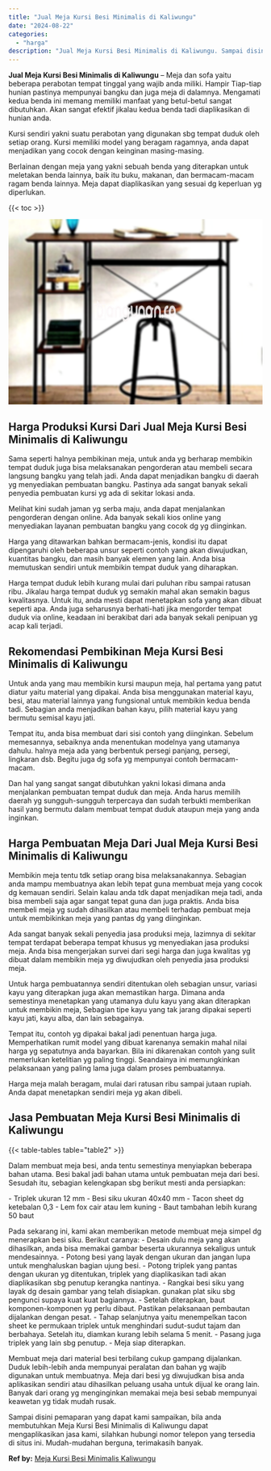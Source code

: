 ```yaml
---
title: "Jual Meja Kursi Besi Minimalis di Kaliwungu"
date: "2024-08-22"
categories: 
  - "harga"
description: "Jual Meja Kursi Besi Minimalis di Kaliwungu. Sampai disini pemaparan yang dapat kami sampaikan, bila anda membutuhkan Meja Kursi Besi Minimalis di Kaliwungu..."
---
```


**Jual Meja Kursi Besi Minimalis di Kaliwungu** – Meja dan sofa yaitu beberapa perabotan tempat tinggal yang wajib anda miliki. Hampir Tiap-tiap hunian pastinya mempunyai bangku dan juga meja di dalamnya. Mengamati kedua benda ini memang memiliki manfaat yang betul-betul sangat dibutuhkan. Akan sangat efektif jikalau kedua benda tadi diaplikasikan di hunian anda.

Kursi sendiri yakni suatu perabotan yang digunakan sbg tempat duduk oleh setiap orang. Kursi memiliki model yang beragam ragamnya, anda dapat menjadikan yang cocok dengan keinginan masing-masing.

Berlainan dengan meja yang yakni sebuah benda yang diterapkan untuk meletakan benda lainnya, baik itu buku, makanan, dan bermacam-macam ragam benda lainnya. Meja dapat diaplikasikan yang sesuai dg keperluan yg diperlukan.

{{< toc >}}

![Jual Meja Kursi Besi Minimalis di Kaliwungu](/images/jual-meja-besi-murah24.png)

## Harga Produksi Kursi Dari Jual Meja Kursi Besi Minimalis di Kaliwungu

Sama seperti halnya pembikinan meja, untuk anda yg berharap membikin tempat duduk juga bisa melaksanakan pengorderan atau membeli secara langsung bangku yang telah jadi. Anda dapat menjadikan bangku di daerah yg menyediakan pembuatan bangku. Pastinya ada sangat banyak sekali penyedia pembuatan kursi yg ada di sekitar lokasi anda.

Melihat kini sudah jaman yg serba maju, anda dapat menjalankan pengorderan dengan online. Ada banyak sekali kios online yang menyediakan layanan pembuatan bangku yang cocok dg yg diinginkan.

Harga yang ditawarkan bahkan bermacam-jenis, kondisi itu dapat dipengaruhi oleh beberapa unsur seperti contoh yang akan diwujudkan, kuantitas bangku, dan masih banyak elemen yang lain. Anda bisa memutuskan sendiri untuk membikin tempat duduk yang diharapkan.

Harga tempat duduk lebih kurang mulai dari puluhan ribu sampai ratusan ribu. Jikalau harga tempat duduk yg semakin mahal akan semakin bagus kwalitasnya. Untuk itu, anda mesti dapat menetapkan sofa yang akan dibuat seperti apa. Anda juga seharusnya berhati-hati jika mengorder tempat duduk via online, keadaan ini berakibat dari ada banyak sekali penipuan yg acap kali terjadi.

## Rekomendasi Pembikinan Meja Kursi Besi Minimalis di Kaliwungu

Untuk anda yang mau membikin kursi maupun meja, hal pertama yang patut diatur yaitu material yang dipakai. Anda bisa menggunakan material kayu, besi, atau material lainnya yang fungsional untuk membikin kedua benda tadi. Sebagian anda menjadikan bahan kayu, pilih material kayu yang bermutu semisal kayu jati.

Tempat itu, anda bisa membuat dari sisi contoh yang diinginkan. Sebelum memesannya, sebaiknya anda menentukan modelnya yang utamanya dahulu. halnya meja ada yang berbentuk persegi panjang, persegi, lingkaran dsb. Begitu juga dg sofa yg mempunyai contoh bermacam-macam.

Dan hal yang sangat sangat dibutuhkan yakni lokasi dimana anda menjalankan pembuatan tempat duduk dan meja. Anda harus memilih daerah yg sungguh-sungguh terpercaya dan sudah terbukti memberikan hasil yang bermutu dalam membuat tempat duduk ataupun meja yang anda inginkan.

## Harga Pembuatan Meja Dari Jual Meja Kursi Besi Minimalis di Kaliwungu

Membikin meja tentu tdk setiap orang bisa melaksanakannya. Sebagian anda mampu membuatnya akan lebih tepat guna membuat meja yang cocok dg kemauan sendiri. Selain kalau anda tdk dapat menjadikan meja tadi, anda bisa membeli saja agar sangat tepat guna dan juga praktis. Anda bisa membeli meja yg sudah dihasilkan atau membeli terhadap pembuat meja untuk membikinkan meja yang pantas dg yang diinginkan.

Ada sangat banyak sekali penyedia jasa produksi meja, lazimnya di sekitar tempat terdapat beberapa tempat khusus yg menyediakan jasa produksi meja. Anda bisa mengerjakan survei dari segi harga dan juga kwalitas yg dibuat dalam membikin meja yg diwujudkan oleh penyedia jasa produksi meja.

Untuk harga pembuatannya sendiri ditentukan oleh sebagian unsur, variasi kayu yang diterapkan juga akan memastikan harga. Dimana anda semestinya menetapkan yang utamanya dulu kayu yang akan diterapkan untuk membikin meja, Sebagian tipe kayu yang tak jarang dipakai seperti kayu jati, kayu alba, dan lain sebagainya.

Tempat itu, contoh yg dipakai bakal jadi penentuan harga juga. Memperhatikan rumit model yang dibuat karenanya semakin mahal nilai harga yg sepatutnya anda bayarkan. Bila ini dikarenakan contoh yang sulit memerlukan ketelitian yg paling tinggi. Seandainya ini memungkinkan pelaksanaan yang paling lama juga dalam proses pembuatannya.

Harga meja malah beragam, mulai dari ratusan ribu sampai jutaan rupiah. Anda dapat menetapkan sendiri meja yg akan dibeli.

## Jasa Pembuatan Meja Kursi Besi Minimalis di Kaliwungu

{{< table-tables table="table2" >}}

Dalam membuat meja besi, anda tentu semestinya menyiapkan beberapa bahan utama. Besi bakal jadi bahan utama untuk pembuatan meja dari besi. Sesudah itu, sebagian kelengkapan sbg berikut mesti anda persiapkan:

\- Triplek ukuran 12 mm - Besi siku ukuran 40x40 mm - Tacon sheet dg ketebalan 0,3 - Lem fox cair atau lem kuning - Baut tambahan lebih kurang 50 baut

Pada sekarang ini, kami akan memberikan metode membuat meja simpel dg menerapkan besi siku. Berikut caranya: - Desain dulu meja yang akan dihasilkan, anda bisa memakai gambar beserta ukurannya sekaligus untuk mendesainnya. - Potong besi yang layak dengan ukuran dan jangan lupa untuk menghaluskan bagian ujung besi. - Potong triplek yang pantas dengan ukuran yg ditentukan, triplek yang diaplikasikan tadi akan diaplikasikan sbg penutup kerangka nantinya. - Rangkai besi siku yang layak dg desain gambar yang telah disiapkan. gunakan plat siku sbg pengunci supaya kuat kuat bagiannya. - Setelah diterapkan, baut komponen-komponen yg perlu dibaut. Pastikan pelaksanaan pembautan dijalankan dengan pesat. - Tahap selanjutnya yaitu menempelkan tacon sheet ke permukaan triplek untuk menghindari sudut-sudut tajam dan berbahaya. Setelah itu, diamkan kurang lebih selama 5 menit. - Pasang juga triplek yang lain sbg penutup. - Meja siap diterapkan.

Membuat meja dari material besi terbilang cukup gampang dijalankan. Duduk lebih-lebih anda mempunyai peralatan dan bahan yg wajib digunakan untuk membuatnya. Meja dari besi yg diwujudkan bisa anda aplikasikan sendiri atau dihasilkan peluang usaha untuk dijual ke orang lain. Banyak dari orang yg menginginkan memakai meja besi sebab mempunyai keawetan yg tidak mudah rusak.

Sampai disini pemaparan yang dapat kami sampaikan, bila anda membutuhkan Meja Kursi Besi Minimalis di Kaliwungu dapat mengaplikasikan jasa kami, silahkan hubungi nomor telepon yang tersedia di situs ini. Mudah-mudahan berguna, terimakasih banyak.

**Ref by:** [Meja Kursi Besi Minimalis Kaliwungu](https://id.wikipedia.org/wiki/Meja)
